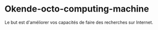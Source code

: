 # Okende-octo-computing-machine
Le but est d'améliorer vos capacités de faire des recherches sur Internet.

